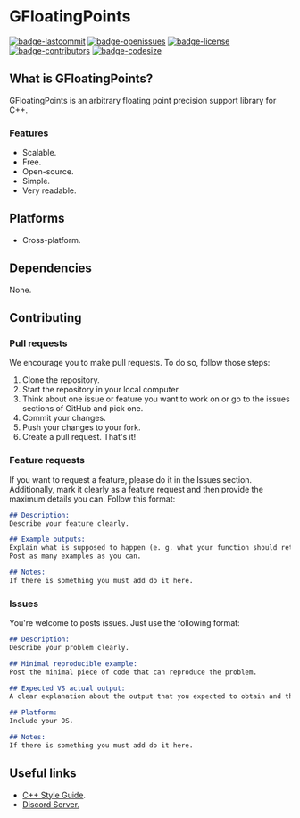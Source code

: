# GFloatingPoints
[![badge-lastcommit](https://img.shields.io/github/last-commit/GaryNLOL/GFloatingPoints?style=for-the-badge)](https://github.com/GaryNLOL/GFloatingPoints/commits/main)
[![badge-openissues](https://img.shields.io/github/issues-raw/GaryNLOL/GFloatingPoints?style=for-the-badge)](https://github.com/GaryNLOL/GFloatingPoints/issues)
[![badge-license](https://img.shields.io/github/license/GaryNLOL/GFloatingPoints?style=for-the-badge)](https://github.com/GaryNLOL/GFloatingPoints/blob/main/LICENSE)
[![badge-contributors](https://img.shields.io/github/contributors/GaryNLOL/GFloatingPoints?style=for-the-badge)](https://github.com/GaryNLOL/GFloatingPoints/graphs/contributors)
[![badge-codesize](https://img.shields.io/github/languages/code-size/GaryNLOL/GFloatingPoints?style=for-the-badge)](https://github.com/GaryNLOL/GFloatingPoints)

## What is GFloatingPoints?
GFloatingPoints is an arbitrary floating point precision support library for C++.

### Features
- Scalable.
- Free.
- Open-source.
- Simple.
- Very readable.

## Platforms
- Cross-platform.

## Dependencies
None.

## Contributing
### Pull requests
We encourage you to make pull requests. To do so, follow those steps:
1. Clone the repository.
2. Start the repository in your local computer.
3. Think about one issue or feature you want to work on or go to the issues sections of GitHub and pick one.
4. Commit your changes.
5. Push your changes to your fork.
6. Create a pull request.
That's it!

### Feature requests
If you want to request a feature, please do it in the Issues section. Additionally, mark it clearly as a feature request and then provide the maximum details you can. Follow this format:
```markdown
## Description:
Describe your feature clearly.

## Example outputs:
Explain what is supposed to happen (e. g. what your function should return when is called).
Post as many examples as you can.

## Notes:
If there is something you must add do it here.
```

### Issues
You're welcome to posts issues. Just use the following format:
```markdown
## Description:
Describe your problem clearly.

## Minimal reproducible example:
Post the minimal piece of code that can reproduce the problem.

## Expected VS actual output:
A clear explanation about the output that you expected to obtain and the output you obtained.

## Platform:
Include your OS.

## Notes:
If there is something you must add do it here.
```

## Useful links
- [C++ Style Guide](https://github.com/GaryNLOL/GSS-Language/blob/main/docs/CPP%20Style%20Guide.md).
- [Discord Server.](https://discord.gg/RQN6gcDQwX)
